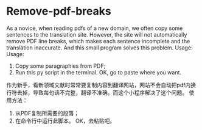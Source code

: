 # Remove-pdf-breaks
As a novice, when reading pdfs of a new domain, we often copy some sentences to the translation site. However, the site will not automatically remove PDF line breaks, which makes each sentence incomplete and the translation inaccurate. And this small program solves this problem. 
Usage: Usage:
  1) Copy some paragraphies from PDF;
  2) Run this py script in the terminal.
  OK, go to paste where you want. 

作为新手，看新领域文献时常常要复制内容到翻译网站，网站不会自动把pdf内换行符去掉，导致每句话不完整，翻译不准确。而这个小程序解决了这个问题。
使用方法：
  1) 从PDF复制所需要的段落；
  2) 在命令行中运行此脚本。
  OK，去粘贴吧。 
